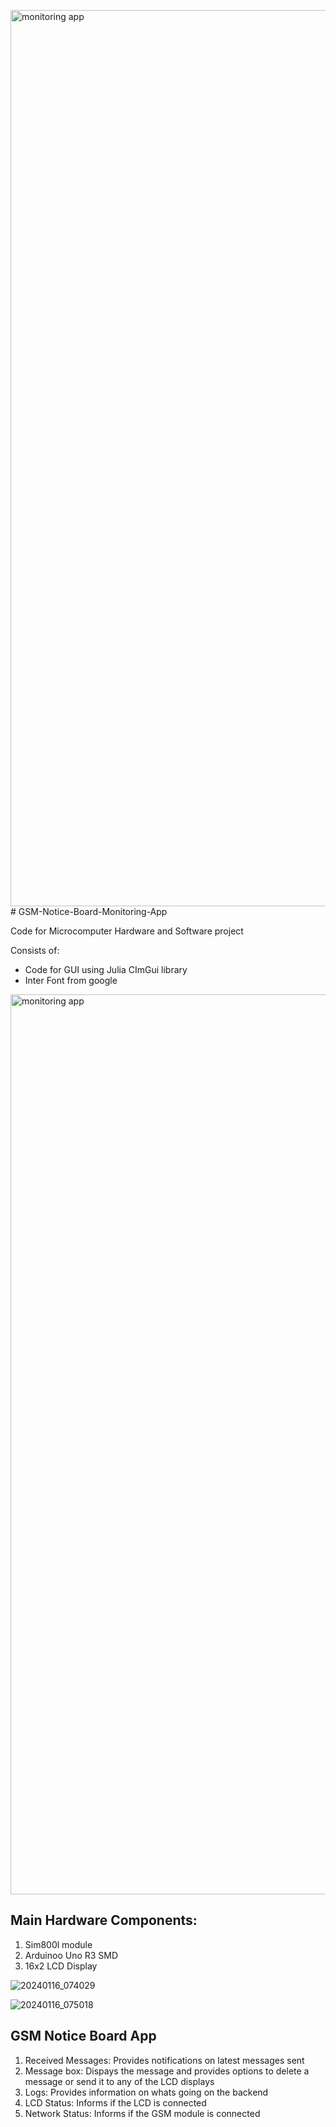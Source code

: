 <img width="1434" alt="monitoring app" src="https://github.com/davidAdeshinaArungbemi/GSM-Notice-Board-Monitoring-App/assets/105245707/2866bdca-3dcf-4665-b673-893e8821d4f8"># GSM-Notice-Board-Monitoring-App

Code for Microcomputer Hardware and Software project

Consists of:
- Code for GUI using Julia CImGui library
- Inter Font from google

<img width="1440" alt="monitoring app" src="https://github.com/davidAdeshinaArungbemi/GSM-Notice-Board-Monitoring-App/assets/105245707/5638c13c-dd6c-4763-85f3-7d36917757b3">


## Main Hardware Components:
1. Sim800l module
2. Arduinoo Uno R3 SMD
3. 16x2 LCD Display

![20240116_074029](https://github.com/davidAdeshinaArungbemi/GSM-Notice-Board-Monitoring-App/assets/105245707/3ff8b32e-0525-4c05-961b-804090697578)

![20240116_075018](https://github.com/davidAdeshinaArungbemi/GSM-Notice-Board-Monitoring-App/assets/105245707/ac8fd682-3836-4767-a1e4-55186e5fbdf5)


## GSM Notice Board App
1. Received Messages: Provides notifications on latest messages sent
2. Message box: Dispays the message and provides options to delete a message or send it to any of the LCD displays
3. Logs: Provides information on whats going on the backend
4. LCD Status: Informs if the LCD is connected
5. Network Status: Informs if the GSM module is connected
